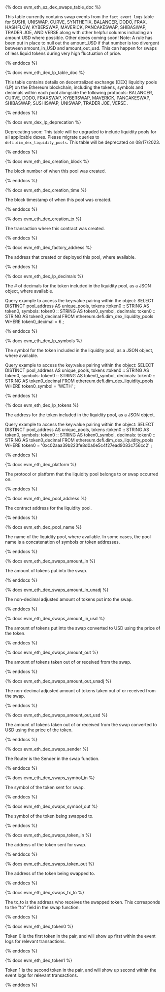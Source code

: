 {% docs evm_eth_ez_dex_swaps_table_doc %}

This table currently contains swap events from the ```fact_event_logs``` table for SUSHI, UNISWAP, CURVE, SYNTHETIX, BALANCER, DODO, FRAX, HASHFLOW, KYBERSWAP, MAVERICK, PANCAKESWAP, SHIBASWAP, TRADER JOE, AND VERSE along with other helpful columns including an amount USD where possible. Other dexes coming soon! 
Note: A rule has been put in place to null out the amount_USD if that number is too divergent between amount_in_USD and amount_out_usd. This can happen for swaps of less liquid tokens during very high fluctuation of price.

{% enddocs %}

{% docs evm_eth_dex_lp_table_doc %}

This table contains details on decentralized exchange (DEX) liquidity pools (LP) on the Ethereum blockchain, including the tokens, symbols and decimals within each pool alongside the following protocols: BALANCER, CURVE, DODO, FRAXSWAP, KYBERSWAP, MAVERICK, PANCAKESWAP, SHIBASWAP, SUSHISWAP, UNISWAP, TRADER JOE, VERSE . 

{% enddocs %}

{% docs evm_dex_lp_deprecation %}

Deprecating soon: This table will be upgraded to include liquidity pools for all applicable dexes. Please migrate queries to `defi.dim_dex_liquidity_pools`. This table will be deprecated on 08/17/2023.

{% enddocs %}

{% docs evm_eth_dex_creation_block %}

The block number of when this pool was created.

{% enddocs %}

{% docs evm_eth_dex_creation_time %}

The block timestamp of when this pool was created.

{% enddocs %}

{% docs evm_eth_dex_creation_tx %}

The transaction where this contract was created.

{% enddocs %}

{% docs evm_eth_dex_factory_address %}

The address that created or deployed this pool, where available.

{% enddocs %}

{% docs evm_eth_dex_lp_decimals %}

The # of decimals for the token included in the liquidity pool, as a JSON object, where available. 

Query example to access the key:value pairing within the object:
SELECT
    DISTINCT pool_address AS unique_pools,
    tokens :token0 :: STRING AS token0,
    symbols: token0 :: STRING AS token0_symbol,
    decimals: token0 :: STRING AS token0_decimal
FROM ethereum.defi.dim_dex_liquidity_pools
WHERE token0_decimal = 6
;

{% enddocs %}

{% docs evm_eth_dex_lp_symbols %}

The symbol for the token included in the liquidity pool, as a JSON object, where available. 

Query example to access the key:value pairing within the object:
SELECT
    DISTINCT pool_address AS unique_pools,
    tokens :token0 :: STRING AS token0,
    symbols: token0 :: STRING AS token0_symbol,
    decimals: token0 :: STRING AS token0_decimal
FROM ethereum.defi.dim_dex_liquidity_pools
WHERE token0_symbol = 'WETH'
;

{% enddocs %}

{% docs evm_eth_dex_lp_tokens %}

The address for the token included in the liquidity pool, as a JSON object. 

Query example to access the key:value pairing within the object:
SELECT
    DISTINCT pool_address AS unique_pools,
    tokens :token0 :: STRING AS token0,
    symbols: token0 :: STRING AS token0_symbol,
    decimals: token0 :: STRING AS token0_decimal
FROM ethereum.defi.dim_dex_liquidity_pools
WHERE token0 = '0xc02aaa39b223fe8d0a0e5c4f27ead9083c756cc2'
;

{% enddocs %}

{% docs evm_eth_dex_platform %}

The protocol or platform that the liquidity pool belongs to or swap occurred on. 

{% enddocs %}

{% docs evm_eth_dex_pool_address %}

The contract address for the liquidity pool. 

{% enddocs %}

{% docs evm_eth_dex_pool_name %}

The name of the liquidity pool, where available. In some cases, the pool name is a concatenation of symbols or token addresses.

{% enddocs %}

{% docs evm_eth_dex_swaps_amount_in %}

The amount of tokens put into the swap.

{% enddocs %}

{% docs evm_eth_dex_swaps_amount_in_unadj %}

The non-decimal adjusted amount of tokens put into the swap.

{% enddocs %}

{% docs evm_eth_dex_swaps_amount_in_usd %}

The amount of tokens put into the swap converted to USD using the price of the token.

{% enddocs %}

{% docs evm_eth_dex_swaps_amount_out %}

The amount of tokens taken out of or received from the swap.

{% enddocs %}

{% docs evm_eth_dex_swaps_amount_out_unadj %}

The non-decimal adjusted amount of tokens taken out of or received from the swap.

{% enddocs %}

{% docs evm_eth_dex_swaps_amount_out_usd %}

The amount of tokens taken out of or received from the swap converted to USD using the price of the token.

{% enddocs %}

{% docs evm_eth_dex_swaps_sender %}

The Router is the Sender in the swap function. 

{% enddocs %}

{% docs evm_eth_dex_swaps_symbol_in %}

The symbol of the token sent for swap.

{% enddocs %}

{% docs evm_eth_dex_swaps_symbol_out %}

The symbol of the token being swapped to.

{% enddocs %}

{% docs evm_eth_dex_swaps_token_in %}

The address of the token sent for swap.

{% enddocs %}

{% docs evm_eth_dex_swaps_token_out %}

The address of the token being swapped to.

{% enddocs %}

{% docs evm_eth_dex_swaps_tx_to %}

The tx_to is the address who receives the swapped token. This corresponds to the "to" field in the swap function.

{% enddocs %}

{% docs evm_eth_dex_token0 %}

Token 0 is the first token in the pair, and will show up first within the event logs for relevant transactions. 

{% enddocs %}

{% docs evm_eth_dex_token1 %}

Token 1 is the second token in the pair, and will show up second within the event logs for relevant transactions. 

{% enddocs %}

